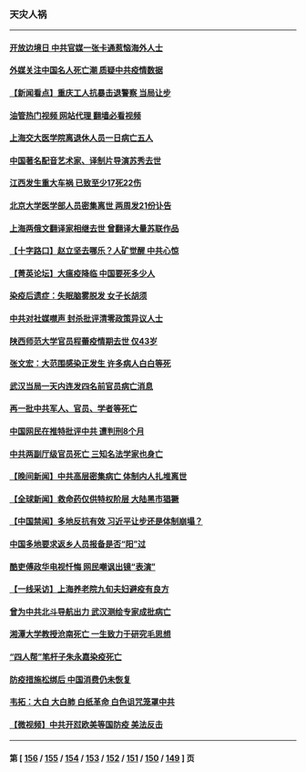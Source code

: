 ### 天灾人祸
---
#### [开放边境日 中共官媒一张卡通惹恼海外人士](../../pages/ncid280/n13902549.md?01091245) 
#### [外媒关注中国名人死亡潮 质疑中共疫情数据](../../pages/ncid280/n13901749.md?01091245) 
#### [【新闻看点】重庆工人抗暴击退警察 当局让步](../../pages/ncid280/n13901851.md?01091245) 
#### [油管热门视频 网站代理 翻墙必看视频](http://138.2.39.72:81/youtube.html?epic-marker?01091245)
#### [上海交大医学院离退休人员一日病亡五人](../../pages/ncid280/n13901825.md?01091245) 
#### [中国著名配音艺术家、译制片导演苏秀去世](../../pages/ncid280/n13901905.md?01091245) 
#### [江西发生重大车祸 已致至少17死22伤](../../pages/ncid280/n13901880.md?01091245) 
#### [北京大学医学部人员密集离世 两周发21份讣告](../../pages/ncid280/n13901816.md?01091245) 
#### [上海两俄文翻译家相继去世 曾翻译大量苏联作品](../../pages/ncid280/n13901812.md?01091245) 
#### [【十字路口】赵立坚去哪乐？人矿觉醒 中共心惊](../../pages/ncid280/n13901678.md?01091245) 
#### [【菁英论坛】大瘟疫降临 中国要死多少人](../../pages/ncid280/n13901823.md?01091245) 
#### [染疫后遗症：失眠脑雾脱发 女子长胡须](../../pages/ncid280/n13901807.md?01091245) 
#### [中共对社媒噤声 封杀批评清零政策异议人士](../../pages/ncid280/n13901681.md?01091245) 
#### [陕西师范大学官员程蕾疫情期去世 仅43岁](../../pages/ncid280/n13901562.md?01091245) 
#### [张文宏：大范围感染正发生 许多病人白白等死](../../pages/ncid280/n13901563.md?01091245) 
#### [武汉当局一天内连发四名前官员病亡消息](../../pages/ncid280/n13901593.md?01091245) 
#### [再一批中共军人、官员、学者等死亡](../../pages/ncid280/n13901566.md?01091245) 
#### [中国网民在推特批评中共 遭判刑8个月](../../pages/ncid280/n13901620.md?01091245) 
#### [中共两副厅级官员死亡 三知名法学家也身亡](../../pages/ncid280/n13901334.md?01091245) 
#### [【晚间新闻】中共高层密集病亡 体制内人扎堆离世](../../pages/ncid280/n13901510.md?01091245) 
#### [【全球新闻】救命药仅供特权阶层 大陆黑市猖獗](../../pages/ncid280/n13901304.md?01091245) 
#### [【中国禁闻】多地反抗有效 习近平让步还是体制崩塌？](../../pages/ncid280/n13901105.md?01091245) 
#### [中国多地要求返乡人员报备是否“阳”过](../../pages/ncid280/n13901485.md?01091245) 
#### [酷吏傅政华电视忏悔 网民嘲讽出镜“表演”](../../pages/ncid280/n13901429.md?01091245) 
#### [【一线采访】上海养老院九旬夫妇避疫有良方](../../pages/ncid280/n13901282.md?01091245) 
#### [曾为中共北斗导航出力 武汉测绘专家成批病亡](../../pages/ncid280/n13901300.md?01091245) 
#### [湘潭大学教授沧南死亡 一生致力于研究毛思想](../../pages/ncid280/n13901240.md?01091245) 
#### [“四人帮”笔杆子朱永嘉染疫死亡](../../pages/ncid280/n13901202.md?01091245) 
#### [防疫措施松绑后 中国消费仍未恢复](../../pages/ncid280/n13901054.md?01091245) 
#### [韦拓：大白 大白肺 白纸革命 白色诅咒笼罩中共](../../pages/ncid280/n13901066.md?01091245) 
#### [【微视频】中共开怼欧美等国防疫 美法反击](../../pages/ncid280/n13900969.md?01091245) 

---
#### 第 [ [156](./156.md?01091245) / [155](./155.md?01091245) / [154](./154.md?01091245) / [153](./153.md?01091245) / [152](./152.md?01091245) / [151](./151.md?01091245) / [150](./150.md?01091245) / [149](./149.md?01091245) ] 页
